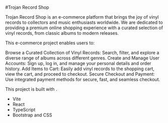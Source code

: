 #Trojan Record Shop

Trojan Record Shop is an e-commerce platform that brings the joy of vinyl records to collectors and music enthusiasts worldwide. We are dedicated to providing a premium online shopping experience with a curated selection of vinyl records, from classic albums to modern releases.

This e-commerce project enables users to:

Browse a Curated Collection of Vinyl Records: Search, filter, and explore a diverse range of albums across different genres.
Create and Manage User Accounts: Sign up, log in, and manage your personal details and order history.
Add Items to Cart: Easily add vinyl records to the shopping cart, view the cart, and proceed to checkout.
Secure Checkout and Payment: Use integrated payment methods for secure, fast, and seamless checkout.

This project is built with .

- Vite
- React
- TypeScript
- Bootstrap and CSS
